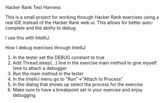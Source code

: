 Hacker Rank Test Harness

This is a small project for working through Hacker Rank exercises using a real IDE instead of the Hacker Rank web ui.
This allows for better auto-complete and the ability to debug.

I use this with IntelliJ.

How I debug exercises through IntelliJ
1) In the tester set the DEBUG constant to true
2) Add Thread.sleep(...) line in the exercise main method to give myself time to attach a debugger
3) Run the main method in the tester
4) In the IntelliJ menu go to "Run"->"Attach to Process"
5) In the dialog that shows up select the process for the exercise
6) Make sure to have a breakpoint set in your exercise and enjoy debugging
